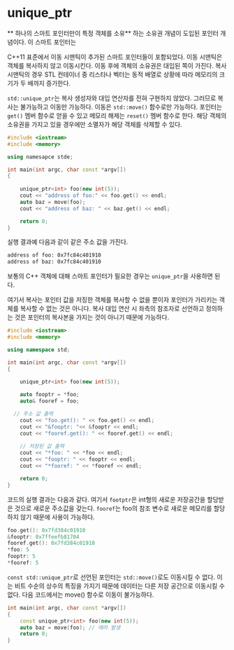 # unique_ptr

** 하나의 스마트 포인터만이 특정 객체를 소유** 하는 소유권 개념이 도입된 포인터 개념이다. 이 스마트 포인터는 

C++11 표준에서 이동 시맨틱이 추가된 스마트 포인터들이 포함되었다. 이동 시맨틱은 객체를 복사하지 않고 이동시킨다.
이동 후에 객체의 소유권은 대입된 쪽이 가진다. 복사 시맨틱의 경우 STL 컨테이너 중 리스타나 벡터는 동적 배열로 
상황에 따라 메모리의 크기가 두 배까지 증가한다.


```std::unique_ptr```는 복사 생성자와 대입 연산자를 전혀 구현하지 않았다. 그러므로 복사는 불가능하고 
이동만 가능하다. 이동은 ```std::move()``` 함수로만 가능하다. 포인터는 ```get()``` 멤버 함수로 얻을 수 있고
메모리 해제는 ```reset()``` 멤버 함수로 한다. 
해당 객체의 소유권을 가지고 있을 경우에만 소멸자가 해당 객체를 삭제할 수 있다. 

```C++
#include <iostream>
#include <memory>

using namesapce stde;

int main(int argc, char const *argv[])
{
	
	unique_ptr<int> foo(new int(5));
	cout << "address of foo:" << foo.get() << endl;
	auto baz = move(foo);
	cout << "address of baz: " << baz.get() << endl;

	return 0;
}
```
실행 결과예 다음과 같이 같은 주소 값을 가진다. 

```bash
address of foo: 0x7fc84c401910
address of baz: 0x7fc84c401910
```
보통의 C++ 객체에 대해 스마트 포인터가 필요한 경우는 ```unique_ptr```을 사용하면 된다. 

여기서 복사는 포인터 값을 저징한 객체를 복사할 수 없을 뿐이자 포인터가 가리키는 객체를 복사할 수 없는 것은 아니다.
복사 대입 연산 시 좌측의 참조자로 선언하고 정의하는 것은 포인터의 복사본을 가지는 것이 아니기 때문에 가능하다. 

```C++
#include <iostream>
#include <memory>

using namespace std;

int main(int argc, char const *argv[])
{
	
	unique_ptr<int> foo(new int(5));

	auto fooptr = *foo;
	auto& fooref = foo;

  // 주소 값 출력
	cout << "foo.get(): " << foo.get() << endl; 
	cout << "&fooptr: "<< &fooptr << endl;
	cout << "fooref.get(): " << fooref.get() << endl;
	
	// 저장된 값 출력
	cout << "*foo: " << *foo << endl;
	cout << "fooptr: " << fooptr << endl;
	cout << "*fooref: " << *fooref << endl;

	return 0;
}
```
코드의 실행 결과는 다음과 같다. 여기서 ```footptr```은 int형의 새로운 저장공간을 할당받은 것으로 새로운 주소값을 갖는다.
```fooref```는 foo의 참조 변수로 새로운 메모리를 할당하지 않기 때문에 사용이 가능하다. 

```C++
foo.get(): 0x7fd384c01910
&fooptr: 0x7ffeefb81704
fooref.get(): 0x7fd384c01910
*foo: 5
fooptr: 5
*fooref: 5
```

```const std::unique_ptr```로 선언된 포인터는 ```std::move()```로도 이동시킬 수 없다. 이는 비트 수순의 상수의 특징을 
가지기 때문에 데이터는 다른 저장 공간으로 이동시킬 수 없다. 다음 코드에서는 move() 함수로 이동이 불가능하다. 

```C++
int main(int argc, char const *argv[])
{
	const unique_ptr<int> foo(new int(5));
	auto baz = move(foo); // 에러 발생
	return 0;
}
```



